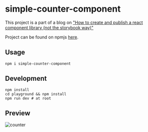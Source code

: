 # simple-counter-component
This project is a part of a blog on ["How to create and publish a react component library (not the storybook way)"](https://dev.to/sidmohanty11/how-to-create-and-publish-a-react-component-library-not-the-storybook-way-3b07)

Project can be found on npmjs [here](https://www.npmjs.com/package/simple-counter-component).

## Usage
```
npm i simple-counter-component
```

## Development
```
npm install
cd playground && npm install
npm run dev # at root
```

## Preview
![counter](https://user-images.githubusercontent.com/73601258/174621144-b9a5616f-0a9d-4998-b271-45b627d2c035.gif)
